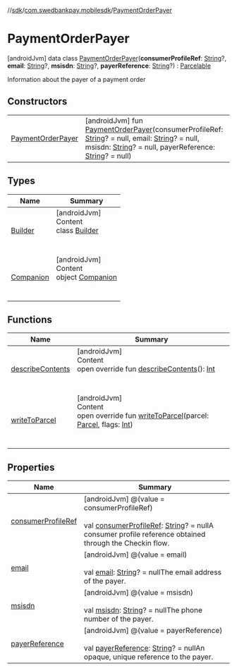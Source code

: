 //[sdk](../../../index.md)/[com.swedbankpay.mobilesdk](../index.md)/[PaymentOrderPayer](index.md)



# PaymentOrderPayer  
 [androidJvm] data class [PaymentOrderPayer](index.md)(**consumerProfileRef**: [String](https://kotlinlang.org/api/latest/jvm/stdlib/kotlin/-string/index.html)?, **email**: [String](https://kotlinlang.org/api/latest/jvm/stdlib/kotlin/-string/index.html)?, **msisdn**: [String](https://kotlinlang.org/api/latest/jvm/stdlib/kotlin/-string/index.html)?, **payerReference**: [String](https://kotlinlang.org/api/latest/jvm/stdlib/kotlin/-string/index.html)?) : [Parcelable](https://developer.android.com/reference/kotlin/android/os/Parcelable.html)

Information about the payer of a payment order

   


## Constructors  
  
| | |
|---|---|
| <a name="com.swedbankpay.mobilesdk/PaymentOrderPayer/PaymentOrderPayer/#kotlin.String?#kotlin.String?#kotlin.String?#kotlin.String?/PointingToDeclaration/"></a>[PaymentOrderPayer](-payment-order-payer.md)| <a name="com.swedbankpay.mobilesdk/PaymentOrderPayer/PaymentOrderPayer/#kotlin.String?#kotlin.String?#kotlin.String?#kotlin.String?/PointingToDeclaration/"></a> [androidJvm] fun [PaymentOrderPayer](-payment-order-payer.md)(consumerProfileRef: [String](https://kotlinlang.org/api/latest/jvm/stdlib/kotlin/-string/index.html)? = null, email: [String](https://kotlinlang.org/api/latest/jvm/stdlib/kotlin/-string/index.html)? = null, msisdn: [String](https://kotlinlang.org/api/latest/jvm/stdlib/kotlin/-string/index.html)? = null, payerReference: [String](https://kotlinlang.org/api/latest/jvm/stdlib/kotlin/-string/index.html)? = null)   <br>|


## Types  
  
|  Name |  Summary | 
|---|---|
| <a name="com.swedbankpay.mobilesdk/PaymentOrderPayer.Builder///PointingToDeclaration/"></a>[Builder](-builder/index.md)| <a name="com.swedbankpay.mobilesdk/PaymentOrderPayer.Builder///PointingToDeclaration/"></a>[androidJvm]  <br>Content  <br>class [Builder](-builder/index.md)  <br><br><br>|
| <a name="com.swedbankpay.mobilesdk/PaymentOrderPayer.Companion///PointingToDeclaration/"></a>[Companion](-companion/index.md)| <a name="com.swedbankpay.mobilesdk/PaymentOrderPayer.Companion///PointingToDeclaration/"></a>[androidJvm]  <br>Content  <br>object [Companion](-companion/index.md)  <br><br><br>|


## Functions  
  
|  Name |  Summary | 
|---|---|
| <a name="com.swedbankpay.mobilesdk/PaymentOrderPayer/describeContents/#/PointingToDeclaration/"></a>[describeContents](describe-contents.md)| <a name="com.swedbankpay.mobilesdk/PaymentOrderPayer/describeContents/#/PointingToDeclaration/"></a>[androidJvm]  <br>Content  <br>open override fun [describeContents](describe-contents.md)(): [Int](https://kotlinlang.org/api/latest/jvm/stdlib/kotlin/-int/index.html)  <br><br><br>|
| <a name="com.swedbankpay.mobilesdk/PaymentOrderPayer/writeToParcel/#android.os.Parcel#kotlin.Int/PointingToDeclaration/"></a>[writeToParcel](write-to-parcel.md)| <a name="com.swedbankpay.mobilesdk/PaymentOrderPayer/writeToParcel/#android.os.Parcel#kotlin.Int/PointingToDeclaration/"></a>[androidJvm]  <br>Content  <br>open override fun [writeToParcel](write-to-parcel.md)(parcel: [Parcel](https://developer.android.com/reference/kotlin/android/os/Parcel.html), flags: [Int](https://kotlinlang.org/api/latest/jvm/stdlib/kotlin/-int/index.html))  <br><br><br>|


## Properties  
  
|  Name |  Summary | 
|---|---|
| <a name="com.swedbankpay.mobilesdk/PaymentOrderPayer/consumerProfileRef/#/PointingToDeclaration/"></a>[consumerProfileRef](consumer-profile-ref.md)| <a name="com.swedbankpay.mobilesdk/PaymentOrderPayer/consumerProfileRef/#/PointingToDeclaration/"></a> [androidJvm] @(value = consumerProfileRef)  <br>  <br>val [consumerProfileRef](consumer-profile-ref.md): [String](https://kotlinlang.org/api/latest/jvm/stdlib/kotlin/-string/index.html)? = nullA consumer profile reference obtained through the Checkin flow.   <br>|
| <a name="com.swedbankpay.mobilesdk/PaymentOrderPayer/email/#/PointingToDeclaration/"></a>[email](email.md)| <a name="com.swedbankpay.mobilesdk/PaymentOrderPayer/email/#/PointingToDeclaration/"></a> [androidJvm] @(value = email)  <br>  <br>val [email](email.md): [String](https://kotlinlang.org/api/latest/jvm/stdlib/kotlin/-string/index.html)? = nullThe email address of the payer.   <br>|
| <a name="com.swedbankpay.mobilesdk/PaymentOrderPayer/msisdn/#/PointingToDeclaration/"></a>[msisdn](msisdn.md)| <a name="com.swedbankpay.mobilesdk/PaymentOrderPayer/msisdn/#/PointingToDeclaration/"></a> [androidJvm] @(value = msisdn)  <br>  <br>val [msisdn](msisdn.md): [String](https://kotlinlang.org/api/latest/jvm/stdlib/kotlin/-string/index.html)? = nullThe phone number of the payer.   <br>|
| <a name="com.swedbankpay.mobilesdk/PaymentOrderPayer/payerReference/#/PointingToDeclaration/"></a>[payerReference](payer-reference.md)| <a name="com.swedbankpay.mobilesdk/PaymentOrderPayer/payerReference/#/PointingToDeclaration/"></a> [androidJvm] @(value = payerReference)  <br>  <br>val [payerReference](payer-reference.md): [String](https://kotlinlang.org/api/latest/jvm/stdlib/kotlin/-string/index.html)? = nullAn opaque, unique reference to the payer.   <br>|

